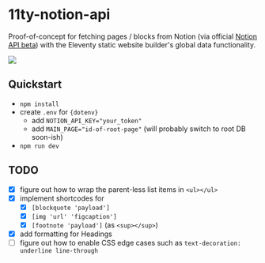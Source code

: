 # 11ty-notion-api

Proof-of-concept for fetching pages / blocks from Notion (via official [Notion API beta](https://developers.notion.com/changelog)) with the Eleventy static website builder's global data functionality.

![](https://pbs.twimg.com/media/E8dX4i5WUAcLcQL?format=png&name=4096x4096)

## Quickstart

- `npm install`
- create `.env` for `{dotenv}`
  - add `NOTION_API_KEY="your_token"`
  - add `MAIN_PAGE="id-of-root-page"` (will probably switch to root DB soon-ish)
- `npm run dev`

## TODO

- [x] figure out how to wrap the parent-less list items in `<ul></ul>`
- [x] implement shortcodes for
  - [x] `[blockquote 'payload']`
  - [x] `[img 'url' 'figcaption']`
  - [x] `[footnote 'payload']` (as `<sup></sup>`)
- [x] add formatting for Headings
- [ ] figure out how to enable CSS edge cases such as `text-decoration: underline line-through`
